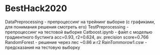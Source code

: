 # BestHack2020 
DataPreprocessing - препроцессинг на трейнинг выборке (с графиками, для понимания решения смотреть его)
TestPreprocessing - препроцессинг на тестовой выборке
Catboost.ipynb - файл с моделью градиентного бустинга acc=0.93, r2=0.624, av. precision score=0.766
RandomForest - решение через лес ~0.86 и r2
RainTommorow1.csw - предсказания на тестовую выборку
